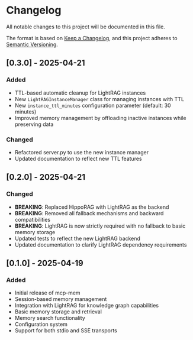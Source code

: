 # Changelog

All notable changes to this project will be documented in this file.

The format is based on [Keep a Changelog](https://keepachangelog.com/en/1.0.0/),
and this project adheres to [Semantic Versioning](https://semver.org/spec/v2.0.0.html).

## [0.3.0] - 2025-04-21

### Added
- TTL-based automatic cleanup for LightRAG instances
- New `LightRAGInstanceManager` class for managing instances with TTL
- New `instance_ttl_minutes` configuration parameter (default: 30 minutes)
- Improved memory management by offloading inactive instances while preserving data

### Changed
- Refactored server.py to use the new instance manager
- Updated documentation to reflect new TTL features

## [0.2.0] - 2025-04-21

### Changed
- **BREAKING**: Replaced HippoRAG with LightRAG as the backend
- **BREAKING**: Removed all fallback mechanisms and backward compatibilities
- **BREAKING**: LightRAG is now strictly required with no fallback to basic memory storage
- Updated tests to reflect the new LightRAG backend
- Updated documentation to clarify LightRAG dependency requirements

## [0.1.0] - 2025-04-19

### Added
- Initial release of mcp-mem
- Session-based memory management
- Integration with LightRAG for knowledge graph capabilities
- Basic memory storage and retrieval
- Memory search functionality
- Configuration system
- Support for both stdio and SSE transports